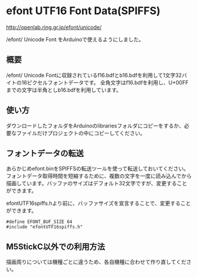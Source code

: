 # efont UTF16 Font Data(SPIFFS)

http://openlab.ring.gr.jp/efont/unicode/

/efont/ Unicode Font をArduinoで使えるようにしました。

## 概要

/efont/ Unicode Fontに収録されているf16.bdfとb16.bdfを利用して1文字32バイトの16ピクセルフォントデータです。
全角文字はf16.bdfを利用し、U+00FFまでの文字は半角としb16.bdfを利用しています。

## 使い方

ダウンロードしたフォルダをArduinoのlibrariesフォルダにコピーをするか、必要なファイルだけプロジェクトの中にコピーしてください。

## フォントデータの転送

あらかじめefont.binをSPIFFSの転送ツールを使って転送しておいてください。
フォントデータ取得時間を短縮するために、複数の文字を一度に読み込んでから描画しています。バッファのサイズはデフォルト32文字ですが、変更することができます。

efontUTF16spiffs.hより前に、バッファサイズを宣言することで、変更することができます。


```
#define EFONT_BUF_SIZE 64
#include "efontUTF16spiffs.h"
```

## M5StickC以外での利用方法

描画周りについては機種ごとに違うため、各自機種に合わせて作り直してください。
